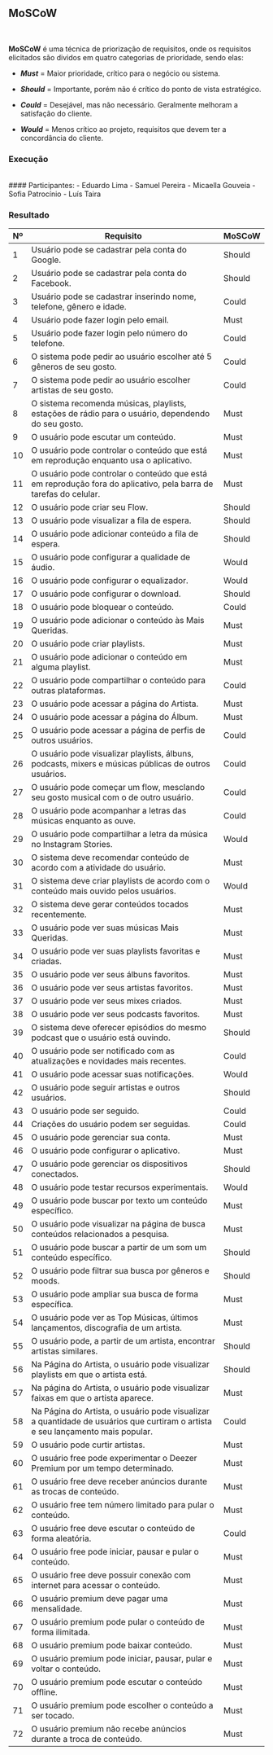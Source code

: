 ## **MoSCoW** 
<br>

**MoSCoW** é uma técnica de priorização de requisitos, onde os requisitos elicitados são dividos em quatro categorias
de prioridade, sendo elas:

- **_Must_** = Maior prioridade, crítico para o negócio ou sistema.

- **_Should_** = Importante, porém não é crítico do ponto de vista estratégico.
  
- **_Could_** = Desejável, mas não necessário. Geralmente melhoram a satisfação do cliente.

- **_Would_** = Menos crítico ao projeto, requisitos que devem ter a concordância do cliente.

### Execução

<br>
#### Participantes:
- Eduardo Lima
- Samuel Pereira
- Micaella Gouveia
- Sofia Patrocínio
- Luís Taira

### **Resultado**

|Nº|Requisito|MoSCoW|
|--|---------|------|
|1|Usuário pode se cadastrar pela conta do Google.|Should|
|2|Usuário pode se cadastrar pela conta do Facebook.|Should|
|3|Usuário pode se cadastrar inserindo nome, telefone, gênero e idade.|Could|
|4|Usuário pode fazer login pelo email.|Must|
|5|Usuário pode fazer login pelo número do telefone.|Could|
|6|O sistema pode pedir ao usuário escolher até 5 gêneros de seu gosto.|Could|
|7|O sistema pode pedir ao usuário escolher artistas de seu gosto.|Could|
|8|O sistema recomenda músicas, playlists, estações de rádio para o usuário, dependendo do seu gosto.|Must|
|9|O usuário pode escutar um conteúdo.|Must|
|10|O usuário pode controlar o conteúdo que está em reprodução enquanto usa o aplicativo.|Must|
|11|O usuário pode controlar o conteúdo que está em reprodução fora do aplicativo, pela barra de tarefas do celular.|Must|
|12|O usuário pode criar seu Flow.|Should|
|13|O usuário pode visualizar a fila de espera.|Should|
|14|O usuário pode adicionar conteúdo a fila de espera.|Should|
|15|O usuário pode configurar a qualidade de áudio.|Would|
|16|O usuário pode configurar o equalizador.|Would|
|17|O usuário pode configurar o download.|Should|
|18|O usuário pode bloquear o conteúdo.|Could|
|19|O usuário pode adicionar o conteúdo às Mais Queridas.|Must|
|20|O usuário pode criar playlists.|Must|
|21|O usuário pode adicionar o conteúdo em alguma playlist.|Must|
|22|O usuário pode compartilhar o conteúdo para outras plataformas.|Could|
|23|O usuário pode acessar a página do Artista.|Must|
|24|O usuário pode acessar a página do Álbum.|Must|
|25|O usuário pode acessar a página de perfis de outros usuários.|Could|
|26|O usuário pode visualizar playlists, álbuns, podcasts, mixers e músicas públicas de outros usuários.|Could|
|27|O usuário pode começar um flow, mesclando seu gosto musical com o de outro usuário.|Could|
|28|O usuário pode acompanhar a letras das músicas enquanto as ouve.|Could|
|29|O usuário pode compartilhar a letra da música no Instagram Stories.|Would|
|30|O sistema deve recomendar conteúdo de acordo com a atividade do usuário.|Must|
|31|O sistema deve criar playlists de acordo com o conteúdo mais ouvido pelos usuários.|Would|
|32|O sistema deve gerar conteúdos tocados recentemente.|Must|
|33|O usuário pode ver suas músicas Mais Queridas.|Must|
|34|O usuário pode ver suas playlists favoritas e criadas.|Must|
|35|O usuário pode ver seus álbuns favoritos.|Must|
|36|O usuário pode ver seus artistas favoritos.|Must|
|37|O usuário pode ver seus mixes criados.|Must|
|38|O usuário pode ver seus podcasts favoritos.|Must|
|39|O sistema deve oferecer episódios do mesmo podcast que o usuário está ouvindo.|Should|
|40|O usuário pode ser notificado com as atualizações e novidades mais recentes.|Could|
|41|O usuário pode acessar suas notificações.|Would|
|42|O usuário pode seguir artistas e outros usuários.|Should|
|43|O usuário pode ser seguido.|Could|
|44|Criações do usuário podem ser seguidas.|Could|
|45|O usuário pode gerenciar sua conta.|Must|
|46|O usuário pode configurar o aplicativo.|Must|
|47|O usuário pode gerenciar os dispositivos conectados.|Should|
|48|O usuário pode testar recursos experimentais.|Would|
|49|O usuário pode buscar por texto um conteúdo específico.|Must|
|50|O usuário pode visualizar na página de busca conteúdos relacionados a pesquisa.|Must|
|51|O usuário pode buscar a partir de um som um conteúdo específico.|Should|
|52|O usuário pode filtrar sua busca por gêneros e moods.|Should|
|53|O usuário pode ampliar sua busca de forma específica.|Must|
|54|O usuário pode ver as Top Músicas, últimos lançamentos, discografia de um artista.|Must|
|55|O usuário pode, a partir de um artista, encontrar artistas similares.|Should|
|56|Na Página do Artista, o usuário pode visualizar playlists em que o artista está.|Should|
|57|Na página do Artista, o usuário pode visualizar faixas em que o artista aparece.|Must|
|58|Na Página do Artista, o usuário pode visualizar a quantidade de usuários que curtiram o artista e seu lançamento mais popular.|Could|
|59|O usuário pode curtir artistas.|Must|
|60|O usuário free pode experimentar o Deezer Premium por um tempo determinado.|Must|
|61|O usuário free deve receber anúncios durante as trocas de conteúdo.|Must|
|62|O usuário free tem número limitado para pular o conteúdo.|Must|
|63|O usuário free deve escutar o conteúdo de forma aleatória.|Could|
|64|O usuário free pode iniciar, pausar e pular o conteúdo.|Must|
|65|O usuário free deve possuir conexão com internet para acessar o conteúdo.|Must|
|66|O usuário premium deve pagar uma mensalidade.|Must|
|67|O usuário premium pode pular o conteúdo de forma ilimitada.|Must|
|68|O usuário premium pode baixar conteúdo.|Must|
|69|O usuário premium pode iniciar, pausar, pular e voltar o conteúdo.|Must|
|70|O usuário premium pode escutar o conteúdo offline.|Must|
|71|O usuário premium pode escolher o conteúdo a ser tocado.|Must|
|72|O usuário premium não recebe anúncios durante a troca de conteúdo.|Must|
